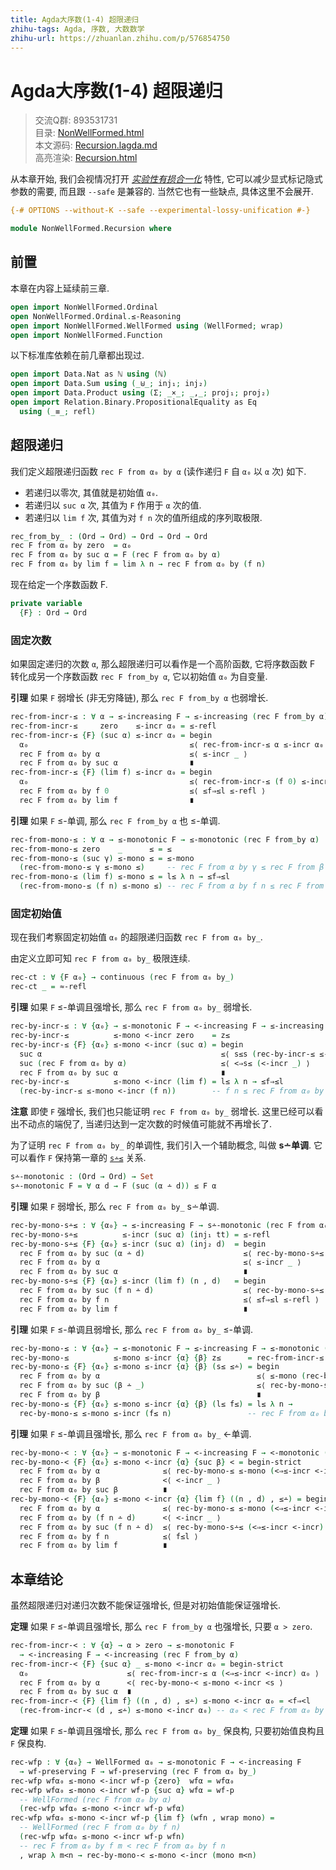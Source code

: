 ```yaml
---
title: Agda大序数(1-4) 超限递归
zhihu-tags: Agda, 序数, 大数数学
zhihu-url: https://zhuanlan.zhihu.com/p/576854750
---
```


# Agda大序数(1-4) 超限递归

> 交流Q群: 893531731  
> 目录: [NonWellFormed.html](https://choukh.github.io/agda-lvo/NonWellFormed.html)  
> 本文源码: [Recursion.lagda.md](https://github.com/choukh/agda-lvo/blob/main/src/NonWellFormed/Recursion.lagda.md)  
> 高亮渲染: [Recursion.html](https://choukh.github.io/agda-lvo/NonWellFormed.Recursion.html)  

从本章开始, 我们会视情况打开 [*实验性有损合一化*](https://agda.readthedocs.io/en/v2.6.2.2/language/lossy-unification.html) 特性, 它可以减少显式标记隐式参数的需要, 而且跟 `--safe` 是兼容的. 当然它也有一些缺点, 具体这里不会展开.

```agda
{-# OPTIONS --without-K --safe --experimental-lossy-unification #-}

module NonWellFormed.Recursion where
```

## 前置

本章在内容上延续前三章.

```agda
open import NonWellFormed.Ordinal
open NonWellFormed.Ordinal.≤-Reasoning
open import NonWellFormed.WellFormed using (WellFormed; wrap)
open import NonWellFormed.Function
```

以下标准库依赖在前几章都出现过.

```agda
open import Data.Nat as ℕ using (ℕ)
open import Data.Sum using (_⊎_; inj₁; inj₂)
open import Data.Product using (Σ; _×_; _,_; proj₁; proj₂)
open import Relation.Binary.PropositionalEquality as Eq
  using (_≡_; refl)
```

## 超限递归

我们定义超限递归函数 `rec F from α₀ by α` (读作递归 `F` 自 `α₀` 以 `α` 次) 如下.

- 若递归以零次, 其值就是初始值 `α₀`.
- 若递归以 `suc α` 次, 其值为 `F` 作用于 `α` 次的值.
- 若递归以 `lim f` 次, 其值为对 `f n` 次的值所组成的序列取极限.

```agda
rec_from_by_ : (Ord → Ord) → Ord → Ord → Ord
rec F from α₀ by zero  = α₀
rec F from α₀ by suc α = F (rec F from α₀ by α)
rec F from α₀ by lim f = lim λ n → rec F from α₀ by (f n)
```

现在给定一个序数函数 F.

```agda
private variable
  {F} : Ord → Ord
```

### 固定次数

如果固定递归的次数 `α`, 那么超限递归可以看作是一个高阶函数, 它将序数函数 F 转化成另一个序数函数 `rec F from_by α`, 它以初始值 `α₀` 为自变量.

**引理** 如果 `F` 弱增长 (非无穷降链), 那么 `rec F from_by α` 也弱增长.

```agda
rec-from-incr-≤ : ∀ α → ≤-increasing F → ≤-increasing (rec F from_by α)
rec-from-incr-≤     zero    ≤-incr α₀ = ≤-refl
rec-from-incr-≤ {F} (suc α) ≤-incr α₀ = begin
  α₀                                    ≤⟨ rec-from-incr-≤ α ≤-incr α₀ ⟩
  rec F from α₀ by α                    ≤⟨ ≤-incr _ ⟩
  rec F from α₀ by suc α                ∎
rec-from-incr-≤ {F} (lim f) ≤-incr α₀ = begin
  α₀                                    ≤⟨ rec-from-incr-≤ (f 0) ≤-incr α₀ ⟩
  rec F from α₀ by f 0                  ≤⟨ ≤f⇒≤l ≤-refl ⟩
  rec F from α₀ by lim f                ∎
```

**引理** 如果 `F` ≤-单调, 那么 `rec F from_by α` 也 ≤-单调.

```agda
rec-from-mono-≤ : ∀ α → ≤-monotonic F → ≤-monotonic (rec F from_by α)
rec-from-mono-≤ zero    _      ≤ = ≤
rec-from-mono-≤ (suc γ) ≤-mono ≤ = ≤-mono
  (rec-from-mono-≤ γ ≤-mono ≤)     -- rec F from α by γ ≤ rec F from β by γ
rec-from-mono-≤ (lim f) ≤-mono ≤ = l≤ λ n → ≤f⇒≤l
  (rec-from-mono-≤ (f n) ≤-mono ≤) -- rec F from α by f n ≤ rec F from β by f n
```

### 固定初始值

现在我们考察固定初始值 `α₀` 的超限递归函数 `rec F from α₀ by_`.

由定义立即可知 `rec F from α₀ by_` 极限连续.

```agda
rec-ct : ∀ {F α₀} → continuous (rec F from α₀ by_)
rec-ct _ = ≈-refl
```

**引理** 如果 `F` ≤-单调且强增长, 那么 `rec F from α₀ by_` 弱增长.

```agda
rec-by-incr-≤ : ∀ {α₀} → ≤-monotonic F → <-increasing F → ≤-increasing (rec F from α₀ by_)
rec-by-incr-≤          ≤-mono <-incr zero    = z≤
rec-by-incr-≤ {F} {α₀} ≤-mono <-incr (suc α) = begin
  suc α                                        ≤⟨ s≤s (rec-by-incr-≤ ≤-mono <-incr α) ⟩
  suc (rec F from α₀ by α)                     ≤⟨ <⇒s≤ (<-incr _) ⟩
  rec F from α₀ by suc α                       ∎
rec-by-incr-≤          ≤-mono <-incr (lim f) = l≤ λ n → ≤f⇒≤l
  (rec-by-incr-≤ ≤-mono <-incr (f n))        -- f n ≤ rec F from α₀ by f n
```

**注意** 即使 `F` 强增长, 我们也只能证明 `rec F from α₀ by_` 弱增长. 这里已经可以看出不动点的端倪了, 当递归达到一定次数的时候值可能就不再增长了.

为了证明 `rec F from α₀ by_` 的单调性, 我们引入一个辅助概念, 叫做 **s∸单调**. 它可以看作 `F` 保持第一章的 [`s∸≤`](NonWellFormed.Ordinal.html#7805) 关系.

```agda
s∸-monotonic : (Ord → Ord) → Set
s∸-monotonic F = ∀ α d → F (suc (α ∸ d)) ≤ F α
```

**引理** 如果 `F` 弱增长, 那么 `rec F from α₀ by_` s∸单调.

```agda
rec-by-mono-s∸≤ : ∀ {α₀} → ≤-increasing F → s∸-monotonic (rec F from α₀ by_)
rec-by-mono-s∸≤          ≤-incr (suc α) (inj₁ tt) = ≤-refl
rec-by-mono-s∸≤ {F} {α₀} ≤-incr (suc α) (inj₂ d)  = begin
  rec F from α₀ by suc (α ∸ d)                      ≤⟨ rec-by-mono-s∸≤ ≤-incr α d ⟩
  rec F from α₀ by α                                ≤⟨ ≤-incr _ ⟩
  rec F from α₀ by suc α                            ∎
rec-by-mono-s∸≤ {F} {α₀} ≤-incr (lim f) (n , d)   = begin
  rec F from α₀ by suc (f n ∸ d)                    ≤⟨ rec-by-mono-s∸≤ ≤-incr (f n) d ⟩
  rec F from α₀ by f n                              ≤⟨ ≤f⇒≤l ≤-refl ⟩
  rec F from α₀ by lim f                            ∎
```

**引理** 如果 `F` ≤-单调且弱增长, 那么 `rec F from α₀ by_` ≤-单调.

```agda
rec-by-mono-≤ : ∀ {α₀} → ≤-monotonic F → ≤-increasing F → ≤-monotonic (rec F from α₀ by_)
rec-by-mono-≤          ≤-mono ≤-incr {α} {β} z≤      = rec-from-incr-≤ β ≤-incr _
rec-by-mono-≤ {F} {α₀} ≤-mono ≤-incr {α} {β} (s≤ ≤∸) = begin
  rec F from α₀ by α                                   ≤⟨ ≤-mono (rec-by-mono-≤ ≤-mono ≤-incr ≤∸) ⟩
  rec F from α₀ by suc (β ∸ _)                         ≤⟨ rec-by-mono-s∸≤ ≤-incr β _ ⟩
  rec F from α₀ by β                                   ∎
rec-by-mono-≤ {F} {α₀} ≤-mono ≤-incr {α} {β} (l≤ f≤) = l≤ λ n →
  rec-by-mono-≤ ≤-mono ≤-incr (f≤ n)                 -- rec F from α₀ by f n ≤ rec F from α₀ by β
```

**引理** 如果 `F` ≤-单调且强增长, 那么 `rec F from α₀ by_` <-单调.

```agda
rec-by-mono-< : ∀ {α₀} → ≤-monotonic F → <-increasing F → <-monotonic (rec F from α₀ by_)
rec-by-mono-< {F} {α₀} ≤-mono <-incr {α} {suc β} < = begin-strict
  rec F from α₀ by α              ≤⟨ rec-by-mono-≤ ≤-mono (<⇒≤-incr <-incr) (<s⇒≤ <) ⟩
  rec F from α₀ by β              <⟨ <-incr _ ⟩
  rec F from α₀ by suc β          ∎
rec-by-mono-< {F} {α₀} ≤-mono <-incr {α} {lim f} ((n , d) , ≤∸) = begin-strict
  rec F from α₀ by α              ≤⟨ rec-by-mono-≤ ≤-mono (<⇒≤-incr <-incr) ≤∸ ⟩
  rec F from α₀ by (f n ∸ d)      <⟨ <-incr _ ⟩
  rec F from α₀ by suc (f n ∸ d)  ≤⟨ rec-by-mono-s∸≤ (<⇒≤-incr <-incr) (f n) d ⟩
  rec F from α₀ by f n            ≤⟨ f≤l ⟩
  rec F from α₀ by lim f          ∎
```

## 本章结论

虽然超限递归对递归次数不能保证强增长, 但是对初始值能保证强增长.

**定理** 如果 `F` ≤-单调且强增长, 那么 `rec F from_by α` 也强增长, 只要 `α > zero`.

```agda
rec-from-incr-< : ∀ {α} → α > zero → ≤-monotonic F
  → <-increasing F → <-increasing (rec F from_by α)
rec-from-incr-< {F} {suc α} _ ≤-mono <-incr α₀ = begin-strict
  α₀                      ≤⟨ rec-from-incr-≤ α (<⇒≤-incr <-incr) α₀ ⟩
  rec F from α₀ by α      <⟨ rec-by-mono-< ≤-mono <-incr <s ⟩
  rec F from α₀ by suc α  ∎
rec-from-incr-< {F} {lim f} ((n , d) , ≤∸) ≤-mono <-incr α₀ = <f⇒<l
  (rec-from-incr-< (d , ≤∸) ≤-mono <-incr α₀) -- α₀ < rec F from α₀ by f n
```

**定理** 如果 `F` ≤-单调且强增长, 那么 `rec F from α₀ by_` 保良构, 只要初始值良构且 `F` 保良构.

```agda
rec-wfp : ∀ {α₀} → WellFormed α₀ → ≤-monotonic F → <-increasing F
  → wf-preserving F → wf-preserving (rec F from α₀ by_)
rec-wfp wfα₀ ≤-mono <-incr wf-p {zero}  wfα = wfα₀
rec-wfp wfα₀ ≤-mono <-incr wf-p {suc α} wfα = wf-p
  -- WellFormed (rec F from α₀ by α)
  (rec-wfp wfα₀ ≤-mono <-incr wf-p wfα)
rec-wfp wfα₀ ≤-mono <-incr wf-p {lim f} (wfn , wrap mono) =
  -- WellFormed (rec F from α₀ by f n)
  (rec-wfp wfα₀ ≤-mono <-incr wf-p wfn)
  -- rec F from α₀ by f m < rec F from α₀ by f n
  , wrap λ m<n → rec-by-mono-< ≤-mono <-incr (mono m<n)
```
